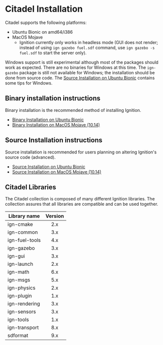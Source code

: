 # Citadel Installation

Citadel supports the following platforms:

 * Ubuntu Bionic on amd64/i386
 * MacOS Mojave
     * Ignition currently only works in headless mode
      (GUI does not render; instead of using `ign gazebo fuel.sdf` command, use
      `ign gazebo -s fuel.sdf` to start the server only).

Windows support is still experimental although most of the packages should work
as expected. There are no binaries for Windows at this time. The `ign-gazebo`
package is still not available for Windows; the installation should be done from
source code. The [Source Installation on Ubuntu Bionic](install_ubuntu_src.html)
contains some tips for Windows.

## Binary installation instructions

Binary installation is the recommended method of installing Ignition.

 * [Binary Installation on Ubuntu Bionic](install_ubuntu.html)
 * [Binary Installation on MacOS Mojave (10.14)](install_osx.html)

## Source Installation instructions

Source installation is recommended for users planning on altering Ignition's source code (advanced).

 * [Source Installation on Ubuntu Bionic](install_ubuntu_src.html)
 * [Source Installation on MacOS Mojave (10.14)](install_osx_src.html)

## Citadel Libraries

The Citadel collection is composed of many different Ignition libraries. The
collection assures that all libraries are compatible and can be used together.

| Library name       | Version       |
| ------------------ |:-------------:|
|   ign-cmake        |       2.x     |
|   ign-common       |       3.x     |
|   ign-fuel-tools   |       4.x     |
|   ign-gazebo       |       3.x     |
|   ign-gui          |       3.x     |
|   ign-launch       |       2.x     |
|   ign-math         |       6.x     |
|   ign-msgs         |       5.x     |
|   ign-physics      |       2.x     |
|   ign-plugin       |       1.x     |
|   ign-rendering    |       3.x     |
|   ign-sensors      |       3.x     |
|   ign-tools        |       1.x     |
|   ign-transport    |       8.x     |
|   sdformat         |       9.x     |
